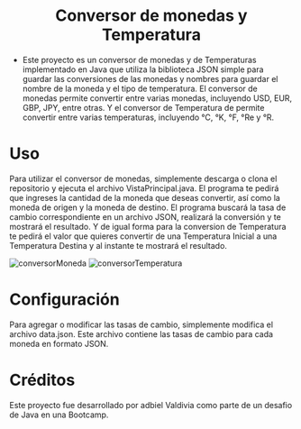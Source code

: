# <h1 align="center">Conversor de monedas y Temperatura</h1>
- Este proyecto es un conversor de monedas y de Temperaturas implementado en Java que utiliza la biblioteca JSON simple para guardar las conversiones de las monedas y nombres para guardar el nombre de la moneda y el tipo de temperatura. El conversor de monedas permite convertir entre varias monedas, incluyendo USD, EUR, GBP, JPY, entre otras. Y el conversor de Temperatura de permite convertir entre varias temperaturas, incluyendo °C, °K, °F, °Re y °R.
# Uso
Para utilizar el conversor de monedas, simplemente descarga o clona el repositorio y ejecuta el archivo VistaPrincipal.java. El programa te pedirá que ingreses la cantidad de la moneda que deseas convertir, así como la moneda de origen y la moneda de destino. El programa buscará la tasa de cambio correspondiente en un archivo JSON, realizará la conversión y te mostrará el resultado. Y de igual forma para la conversion de Temperatura te pedirá el valor que quieres convertir de una Temperatura Inicial a una Temperatura Destina y al instante te mostrará el resultado.

![conversorMoneda](https://user-images.githubusercontent.com/89428495/221436378-fef13628-fbf4-42e5-8224-1299901f0800.png)
![conversorTemperatura](https://user-images.githubusercontent.com/89428495/221436392-91de8554-4f04-42ca-9490-7c9d06dea733.png)


# Configuración
Para agregar o modificar las tasas de cambio, simplemente modifica el archivo data.json. Este archivo contiene las tasas de cambio para cada moneda en formato JSON.
# Créditos
Este proyecto fue desarrollado por adbiel Valdivia como parte de un desafio de Java en una Bootcamp.
